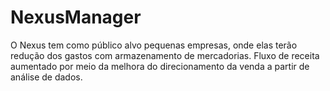 # NexusManager
O Nexus tem como público alvo pequenas empresas, onde elas terão redução dos gastos com armazenamento de mercadorias. Fluxo de receita aumentado por meio da melhora do direcionamento da venda a partir de análise de dados.
